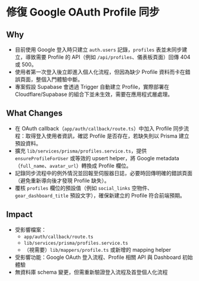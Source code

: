 # 修復 Google OAuth Profile 同步

## Why
- 目前使用 Google 登入時只建立 `auth.users` 記錄，`profiles` 表並未同步建立，導致需要 Profile 的 API（例如 `/api/profiles`、儀表板頁面）回傳 404 或 500。
- 使用者第一次登入後立即進入個人化流程，但因為缺少 Profile 資料而卡在錯誤頁面，整個入門體驗中斷。
- 專案假設 Supabase 會透過 Trigger 自動建立 Profile，實際部署在 Cloudflare/Supabase 的組合下並未生效，需要在應用程式層處理。

## What Changes
- 在 OAuth callback（`app/auth/callback/route.ts`）中加入 Profile 同步流程：取得登入使用者資訊，確認 Profile 是否存在，若缺失則以 Prisma 建立預設資料。
- 擴充 `lib/services/prisma/profiles.service.ts`，提供 `ensureProfileForUser` 或等效的 upsert helper，將 Google metadata（`full_name`、`avatar_url`）轉換成 Profile 欄位。
- 記錄同步流程中的例外情況並回報至伺服器日誌，必要時回傳明確的錯誤頁面（避免重新導向後才發現 Profile 缺失）。
- 覆核 `profiles` 欄位的預設值（例如 `social_links` 空物件、`gear_dashboard_title` 預設文字），確保新建立的 Profile 符合前端預期。

## Impact
- 受影響檔案：
  - `app/auth/callback/route.ts`
  - `lib/services/prisma/profiles.service.ts`
  - （視需要）`lib/mappers/profile.ts` 或新增的 mapping helper
- 受影響功能：Google OAuth 登入流程、Profile 相關 API 與 Dashboard 初始體驗
- 無資料庫 schema 變更，但需重新驗證登入流程及首登個人化流程
